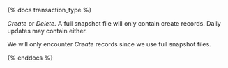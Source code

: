 {% docs transaction_type %}

*Create* or *Delete*. A full snapshot file will only contain create records. Daily updates may contain either.

We will only encounter *Create* records since we use full snapshot files.

{% enddocs %}